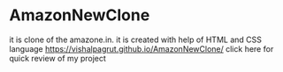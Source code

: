 # AmazonNewClone
it is clone of the amazone.in. it is created with help of HTML and CSS language
https://vishalpagrut.github.io/AmazonNewClone/   click here for quick review of my project
